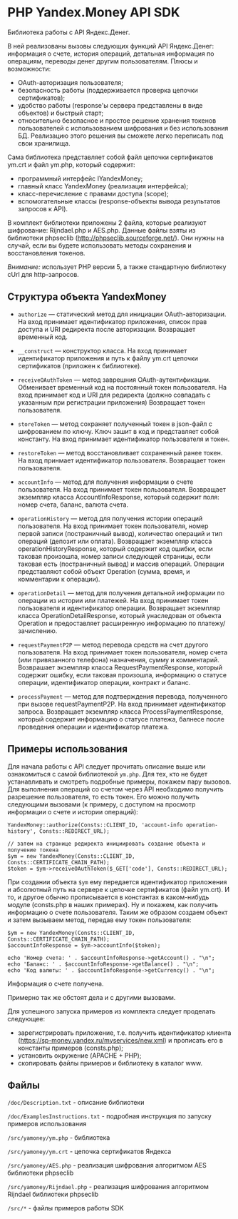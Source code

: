 PHP Yandex.Money API SDK
========================

Библиотека работы с API Яндекс.Денег.

В ней реализованы вызовы следующих функций API Яндекс.Денег: информация о счете, история операций, детальная информация по операциям, переводы денег другим пользователям. 
Плюсы и возможности: 

* OAuth-авторизация пользователя;
* безопасность работы (поддерживается проверка цепочки сертификатов);
* удобство работы (response'ы сервера представлены в виде объектов) и быстрый старт;
* относительно безопасное и простое решение хранения токенов пользователей с использованием шифрования и без использования БД. Реализацию этого решения вы сможете легко переписать под свои хранилища.

Сама библиотека представляет собой файл цепочки сертификатов ym.crt и файл ym.php, который содержит:

* программный интерфейс IYandexMoney; 
* главный класс YandexMoney (реализация интерфейса);
* класс-перечисление с правами доступа (scope);
* вспомогательные классы (response-объекты вывода результатов запросов к API).

В комплект библиотеки приложены 2 файла, которые реализуют шифрование: Rijndael.php и AES.php. Данные файлы взяты из библиотеки phpseclib (http://phpseclib.sourceforge.net/). Они нужны на случай, если вы будете использовать методы сохранения и восстановления токенов. 

*Внимание:* использует PHP версии 5, а также стандартную библиотеку cUrl для http-запросов.

Структура объекта YandexMoney
----------------------------

* `authorize` — статический метод для инициации OAuth-авторизации. 
На вход принимает идентификатор приложения, список прав доступа и URI редиректа после авторизации.
Возвращает временный код.

* `__construct` — конструктор класса. 
На вход принимает идентификатор приложения и путь к файлу ym.crt цепочки сертификатов (приложен к библиотеке).

* `receiveOAuthToken` — метод заврешния OAuth-аутентификации. Обменивает временный код на постоянный токен пользователя.
На вход принимает код и URI для редиректа (должно совпадать с указанным при регистрации приложения)
Возвращает токен пользователя.

* `storeToken` — метод сохраняет полученный токен в json-файл с шифрованием по ключу. Ключ зашит в код и представляет собой константу.
На вход принимает идентификатор пользователя и токен.

* `restoreToken` — метод восстановливает сохраненный ранее токен.
На вход принмает идентификатор пользователя.
Возвращает токен пользователя.

* `accountInfo` — метод для получения информации о счете пользователя.
На вход принимает токен пользователя.
Возвращает экземпляр класса AccountInfoResponse, который содержит поля: номер счета, баланс, валюта счета.

* `operationHistory` — метод для получения истории операций пользователя. 
На вход принимает токен пользователя, номер первой записи (постраничный вывод), количество операций и тип операций (депозит или оплата).
Возвращает экземпляр класса operationHistoryResponse, который содержит код ошибки, если таковая произошла, номер записи следующей страницы, если таковая есть (постраничный вывод) и массив операций. Операции представляют собой объект Operation (сумма, время, и комментарии к операции).

* `operationDetail` — метод для получения детальной информации по операции из истории или платежей.
На вход принимает токен пользователя и идентификатор операции.
Возвращает экземпляр класса OperationDetailResponse, который унаследован от объекта Operation и предоставляет расширенную информацию по платежу/зачислению.

* `requestPaymentP2P` — метод перевода средств на счет другого пользователя. 
На вход принимает токен пользователя, номер счета (или привязанного телефона) назначения, сумму и комментарий.
Возврашает экземпляр класса RequestPaymentResponse, который содержит ошибку, если таковая произошла, информацию о статусе операции, идентификатор операции, контракт и баланс.

* `processPayment` — метод для подтверждения перевода, полученного при вызове requestPaymentP2P. 
На вход принимает идентификатор запроса.
Возвращает экземпляр класса ProcessPaymentResponse, который содержит информацию о статусе платежа, балнесе после проведения операции и идентификатор платежа.


Примеры использования
---------------------

Для начала работы с API следует прочитать описание выше или ознакомиться с самой библиотекой `ym.php`. Для тех, кто не будет устанавливать и смотреть подробные примеры, покажем пару вызовов. 
Для выполнения операций со счетом через API необходимо получить разрешение пользователя, то есть токен. Его можно получить следующими вызовами (к примеру, с доступом на просмотр информации о счете и истории операций):

	YandexMoney::authorize(Consts::CLIENT_ID, 'account-info operation-history', Consts::REDIRECT_URL);

	// затем на странице редиректа инициировать создание объекта и получение токена
	$ym = new YandexMoney(Consts::CLIENT_ID, Consts::CERTIFICATE_CHAIN_PATH);	
	$token = $ym->receiveOAuthToken($_GET['code'], Consts::REDIRECT_URL);

При создании объекта `$ym` ему передается идентификатор приложения и абсолютный путь на сервере к цепочке сертификатов (файл ym.crt). И то, и другое обычно прописывается в константах в каком-нибудь модуле (consts.php в наших примерах). 
Ну и покажем, как получить информацию о счете пользователя. Таким же образом создаем объект и затем вызываем метод, передав ему токен пользователя:

	$ym = new YandexMoney(Consts::CLIENT_ID, Consts::CERTIFICATE_CHAIN_PATH);
	$accountInfoResponse = $ym->accountInfo($token);	

	echo 'Номер счета: ' . $accountInfoResponse->getAccount() . "\n";
	echo 'Баланс: ' . $accountInfoResponse->getBalance() . "\n";
	echo 'Код валюты: ' . $accountInfoResponse->getCurrency() . "\n";	

Информация о счете получена. 

Примерно так же обстоят дела и с другими вызовами.

Для успешного запуска примеров из комплекта следует проделать следующее:

* зарегистрировать приложение, т.е. получить идентификатор клиента (https://sp-money.yandex.ru/myservices/new.xml) и прописать его в константы примеров (consts.php);
* установить окружение (APACHE + PHP);
* скопировать файлы примеров и библиотеку в каталог www.


Файлы
------

`/doc/Description.txt` - описание библиотеки

`/doc/ExamplesInstructions.txt` - подробная инструкция по запуску примеров использования

`/src/yamoney/ym.php` - библиотека

`/src/yamoney/ym.crt` - цепочка сертификатов Яндекса

`/src/yamoney/AES.php` - реализация шифрования алгоритмом AES библиотеки phpseclib

`/src/yamoney/Rijndael.php` - реализация шифрования алгоритмом Rijndael библиотеки phpseclib

`/src/*` - файлы примеров работы SDK
